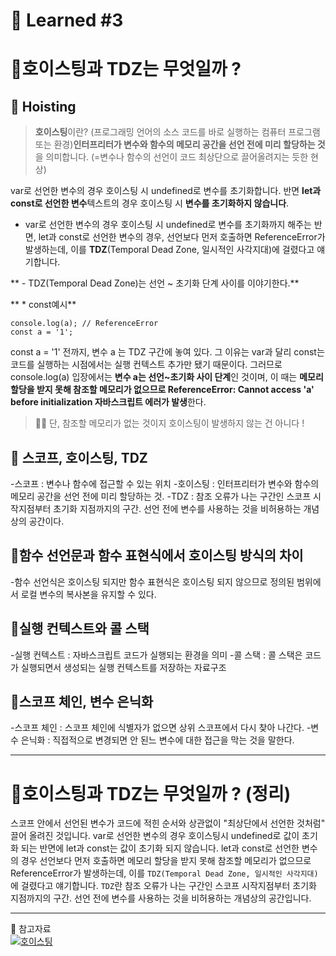 # 🌟 Learned #3

# 🔶호이스팅과 TDZ는 무엇일까 ?

## 🔹 Hoisting

> **호이스팅**이란?
> (프로그래밍 언어의 소스 코드를 바로 실행하는 컴퓨터 프로그램 또는 환경)**인터프리터가 변수와 함수의 메모리 공간을 선언 전에 미리 할당하는 것**을 의미합니다.
> (=변수나 함수의 선언이 코드 최상단으로 끌어올려지는 듯한 현상)

var로 선언한 변수의 경우 호이스팅 시 undefined로 변수를 초기화합니다. 반면 **let과 const로 선언한 변수**텍스트의 경우 호이스팅 시 **변수를 초기화하지 않습니다**.

- var로 선언한 변수의 경우 호이스팅 시 undefined로 변수를 초기화까지 해주는 반면,
  let과 const로 선언한 변수의 경우, 선언보다 먼저 호출하면 ReferenceError가 발생하는데, 이를 **TDZ**(Temporal Dead Zone, 일시적인 사각지대)에 걸렸다고 얘기합니다.

** - TDZ(Temporal Dead Zone)는 선언 ~ 초기화 단계 사이를 이야기한다.**

** \* const예시**

```
console.log(a); // ReferenceError
const a = '1';
```

const a = '1' 전까지, 변수 a 는 TDZ 구간에 놓여 있다.
그 이유는 var과 달리 const는 코드를 실행하는 시점에서는 실행 컨텍스트 추가만 됐기 때문이다.
그러므로 console.log(a) 입장에서는 **변수 a는 선언~초기화 사이 단계**인 것이며, 이 때는 **메모리 할당을 받지 못해 참조할 메모리가 없으므로 ReferenceError: Cannot access 'a' before initialization 자바스크립트 에러가 발생**한다.

> 🏃🏻 단, 참조할 메모리가 없는 것이지 호이스팅이 발생하지 않는 건 아니다 !

## 🔹 스코프, 호이스팅, TDZ

-스코프 : 변수나 함수에 접근할 수 있는 위치 -호이스팅 : 인터프리터가 변수와 함수의 메모리 공간을 선언 전에 미리 할당하는 것.
-TDZ : 참조 오류가 나는 구간인 스코프 시작지점부터 초기화 지점까지의 구간. 선언 전에 변수를 사용하는 것을 비허용하는 개념상의 공간이다.

## 🔹함수 선언문과 함수 표현식에서 호이스팅 방식의 차이

-함수 선언식은 호이스팅 되지만 함수 표현식은 호이스팅 되지 않으므로 정의된 범위에서 로컬 변수의 복사본을 유지할 수 있다.

## 🔹실행 컨텍스트와 콜 스택

-실행 컨텍스트 : 자바스크립트 코드가 실행되는 환경을 의미 -콜 스택 : 콜 스택은 코드가 실행되면서 생성되는 실행 컨텍스트를 저장하는 자료구조

## 🔹스코프 체인, 변수 은닉화

-스코프 체인 : 스코프 체인에 식별자가 없으면 상위 스코프에서 다시 찾아 나간다. -변수 은닉화 : 직접적으로 변경되면 안 된느 변수에 대한 접근을 막는 것을 말한다.

---

# 🔶호이스팅과 TDZ는 무엇일까 ? (정리)

스코프 안에서 선언된 변수가 코드에 적힌 순서와 상관없이 "최상단에서 선언한 것처럼" 끌어 올려진 것입니다. var로 선언한 변수의 경우 호이스팅시 undefined로 값이 초기화 되는 반면에 let과 const는 값이 초기화 되지 않습니다. let과 const로 선언한 변수의 경우 선언보다 먼저 호출하면 메모리 할당을 받지 못해 참조할 메모리가 없으므로 ReferenceError가 발생하는데, 이를 `TDZ(Temporal Dead Zone, 일시적인 사각지대)`에 걸렸다고 얘기합니다.
`TDZ`란 참조 오류가 나는 구간인 스코프 시작지점부터 초기화 지점까지의 구간. 선언 전에 변수를 사용하는 것을 비허용하는 개념상의 공간입니다.

---

💟 참고자료
<br>
[![호이스팅](https://img.shields.io/badge/호이스팅-E8E8E8.svg?style=for-the-badge&logo=호이스팅&logoColor=white)](https://mong-blog.tistory.com/entry/JS-%ED%98%B8%EC%9D%B4%EC%8A%A4%ED%8C%85hoisting)
